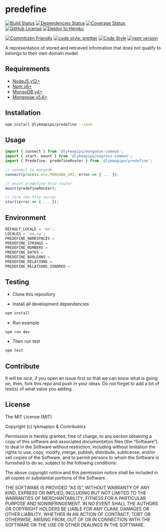 # predefine

[![Build Status](https://travis-ci.org/lykmapipo/predefine.svg?branch=master)](https://travis-ci.org/lykmapipo/predefine)
[![Dependencies Status](https://david-dm.org/lykmapipo/predefine.svg)](https://david-dm.org/lykmapipo/predefine)
[![Coverage Status](https://coveralls.io/repos/github/lykmapipo/predefine/badge.svg?branch=master)](https://coveralls.io/github/lykmapipo/predefine?branch=master)
[![GitHub License](https://img.shields.io/github/license/lykmapipo/predefine)](https://github.com/lykmapipo/predefine/blob/master/LICENSE)
[![Deploy to Heroku](https://www.herokucdn.com/deploy/button.png)](https://heroku.com/deploy?template=https://github.com/lykmapipo/predefine/tree/master) 

[![Commitizen Friendly](https://img.shields.io/badge/commitizen-friendly-brightgreen.svg)](http://commitizen.github.io/cz-cli/)
[![code style: prettier](https://img.shields.io/badge/code_style-prettier-ff69b4.svg)](https://github.com/prettier/prettier)
[![Code Style](https://badgen.net/badge/code%20style/airbnb/ff5a5f?icon=airbnb)](https://github.com/airbnb/javascript)
[![npm version](https://img.shields.io/npm/v/@lykmapipo/predefine)](https://www.npmjs.com/package/@lykmapipo/predefine)

A representation of stored and retrieved information that does not qualify to belongs to their own domain model.

## Requirements

- [NodeJS v12+](https://nodejs.org)
- [Npm v6+](https://www.npmjs.com/)
- [MongoDB v4+](https://www.mongodb.com/)
- [Mongoose v5.6+](https://github.com/Automattic/mongoose)

## Installation

```sh
npm install @lykmapipo/predefine --save
```

## Usage

```js
import { connect } from '@lykmapipo/mongoose-common';
import { start, mount } from '@lykmapipo/express-common';
import { Predefine, predefineRouter } from '@lykmapipo/predefine';

// connect to mongodb
connect(process.env.MONGODB_URI, error => { ... });

// mount predefine http router
mount(predefineRouter);

// fire the http server
start(error => { ... });
```

## Environment
```js
DEFAULT_LOCALE = 'en';
LOCALES = 'en,sw';
PREDEFINE_NAMESPACES =
PREDEFINE_STRINGS =
PREDEFINE_NUMBERS =
PREDEFINE_DATES = 
PREDEFINE_BOOLEANS = 
PREDEFINE_RELATIONS =
PREDEFINE_RELATIONS_IGNORED =
```

## Testing

- Clone this repository

- Install all development dependencies

```sh
npm install
```

- Run example

```sh
npm run dev
```

- Then run test

```sh
npm test
```

## Contribute

It will be nice, if you open an issue first so that we can know what is going on, then, fork this repo and push in your ideas. Do not forget to add a bit of test(s) of what value you adding.

## License

The MIT License (MIT)

Copyright (c) lykmapipo & Contributors

Permission is hereby granted, free of charge, to any person obtaining a copy of this software and associated documentation files (the “Software”), to deal in the Software without restriction, including without limitation the rights to use, copy, modify, merge, publish, distribute, sublicense, and/or sell copies of the Software, and to permit persons to whom the Software is furnished to do so, subject to the following conditions:

The above copyright notice and this permission notice shall be included in all copies or substantial portions of the Software.

THE SOFTWARE IS PROVIDED “AS IS”, WITHOUT WARRANTY OF ANY KIND, EXPRESS OR IMPLIED, INCLUDING BUT NOT LIMITED TO THE WARRANTIES OF MERCHANTABILITY, FITNESS FOR A PARTICULAR PURPOSE AND NONINFRINGEMENT. IN NO EVENT SHALL THE AUTHORS OR COPYRIGHT HOLDERS BE LIABLE FOR ANY CLAIM, DAMAGES OR OTHER LIABILITY, WHETHER IN AN ACTION OF CONTRACT, TORT OR OTHERWISE, ARISING FROM, OUT OF OR IN CONNECTION WITH THE SOFTWARE OR THE USE OR OTHER DEALINGS IN THE SOFTWARE.
